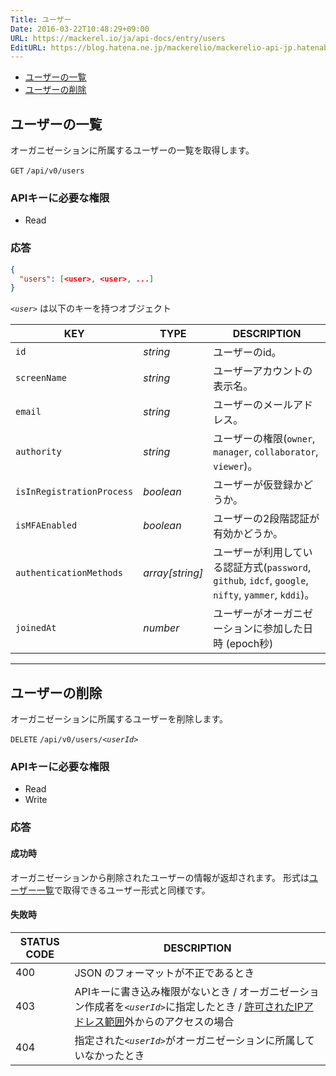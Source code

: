```yaml
---
Title: ユーザー
Date: 2016-03-22T10:48:29+09:00
URL: https://mackerel.io/ja/api-docs/entry/users
EditURL: https://blog.hatena.ne.jp/mackerelio/mackerelio-api-jp.hatenablog.mackerel.io/atom/entry/10328537792368066650
---
```


<ul class="internal-nav">
  <li><a href="#list">ユーザーの一覧</a></li>
  <li><a href="#delete">ユーザーの削除</a></li>
</ul>

<h2 id="list">ユーザーの一覧</h2>

オーガニゼーションに所属するユーザーの一覧を取得します。

<p class="type-get">
  <code>GET</code>
  <code>/api/v0/users</code>
</p>

### APIキーに必要な権限

<ul class="api-key">
  <li class="label-read">Read</li>
</ul>

### 応答

```json
{
  "users": [<user>, <user>, ...]
}
```

<i>`<user>`</i> は以下のキーを持つオブジェクト

| KEY                       | TYPE            | DESCRIPTION                                                                                         |
| --------------            | --------        | -----------                                                                                         |
| `id`                      | *string*        | ユーザーのid。                                                                                      |
| `screenName`              | *string*        | ユーザーアカウントの表示名。                                                                        |
| `email`                   | *string*        | ユーザーのメールアドレス。                                                                          |
| `authority`               | *string*        | ユーザーの権限(`owner`, `manager`, `collaborator`, `viewer`)。                                      |
| `isInRegistrationProcess` | *boolean*       | ユーザーが仮登録かどうか。                                                                          |
| `isMFAEnabled`            | *boolean*       | ユーザーの2段階認証が有効かどうか。                                                                 |
| `authenticationMethods`   | *array[string]* | ユーザーが利用している認証方式(`password`, `github`, `idcf`, `google`, `nifty`, `yammer`, `kddi`)。 |
| `joinedAt`                | *number*        | ユーザーがオーガニゼーションに参加した日時 (epoch秒)                                                |

----------------------------------------------

<h2 id="delete">ユーザーの削除</h2>

オーガニゼーションに所属するユーザーを削除します。

<p class="type-delete">
  <code>DELETE</code>
  <code>/api/v0/users/<em>&lt;userId&gt;</em></code>
</p>

### APIキーに必要な権限

<ul class="api-key">
  <li class="label-read">Read</li>
  <li class="label-write">Write</li>
</ul>

### 応答

#### 成功時
オーガニゼーションから削除されたユーザーの情報が返却されます。 形式は[ユーザー一覧](#list)で取得できるユーザー形式と同様です。

#### 失敗時

<table class="default api-error-table">
  <thead>
    <tr>
      <th class="status-code">STATUS CODE</th>
      <th class="description">DESCRIPTION</th>
    </tr>
  </thead>
  <tbody>
    <tr>
      <td>400</td>
      <td>JSON のフォーマットが不正であるとき</td>
    </tr>
    <tr>
      <td>403</td>
      <td>APIキーに書き込み権限がないとき / オーガニゼーション作成者を<code><em>&lt;userId&gt;</em></code>に指定したとき / <a href="https://support.mackerel.io/hc/ja/articles/360039701952-%E3%82%AA%E3%83%BC%E3%82%AC%E3%83%8B%E3%82%BC%E3%83%BC%E3%82%B7%E3%83%A7%E3%83%B3%E3%81%AB%E5%AF%BE%E3%81%99%E3%82%8B%E3%82%A2%E3%82%AF%E3%82%BB%E3%82%B9%E3%82%92IP%E3%82%A2%E3%83%89%E3%83%AC%E3%82%B9%E3%82%92%E6%8C%87%E5%AE%9A%E3%81%97%E3%81%A6%E5%88%B6%E9%99%90%E3%81%97%E3%81%9F%E3%81%84" target="_blank">許可されたIPアドレス範囲</a>外からのアクセスの場合</td>
    </tr>
    <tr>
      <td>404</td>
      <td>指定された<code><em>&lt;userId&gt;</em></code>がオーガニゼーションに所属していなかったとき</td>
    </tr>
  </tbody>
</table>
